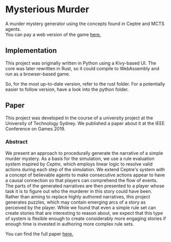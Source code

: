 # Mysterious Murder
A murder mystery generator using the concepts found in Ceptre and MCTS agents.  
You can pay a web version of the game [here.](https://corinnaj.github.io/mysterious-murder/)

## Implementation
This project was originally written in Python using a Kivy-based UI.
The core was later rewritten in Rust, so it could compile to WebAssembly and run as a browser-based game.

So, for the most up-to-date version, refer to the rust folder.
For a potentially easier to follow version, have a look into the python folder.

## Paper
This project was developed in the course of a university project at the University of Technology Sydney. We published a paper about it at the IEEE Conference on Games 2019.

### Abstract
  We present an approach to procedurally generate the narrative of a simple murder mystery.
  As a basis for the simulation, we use a rule evaluation system inspired by *Ceptre*, which employs linear logic to resolve valid actions during each step of the simulation.
  We extend Ceptre's system with a concept of believable agents to make consecutive actions appear to have a causal connection so that players can comprehend the flow of events.
  The parts of the generated narratives are then presented to a player whose task it is to figure out who the murderer in this story could have been. Rather than aiming to replace highly authored narratives, this project generates puzzles, which may contain emerging arcs of a story as perceived by the player.
  While we found that even a simple rule set can create stories that are interesting to reason about, we expect that this type of system is flexible enough to create considerably more engaging stories if enough time is invested in authoring more complex rule sets.
  
  You can find the full paper [here.](http://ieee-cog.org/papers/paper_45.pdf)
